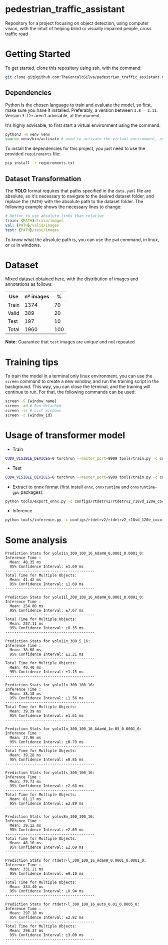 # pedestrian_traffic_assistant

Repository for a project focusing on object detection, using computer vision, with the intuit of helping blind or visually impaired people, cross traffic road

# Getting Started

To get started, clone this repository using ssh, with the command:

```bash
git clone git@github.com:TheGoncaloSilva/pedestrian_traffic_assistant.git
```

## Dependencies

Python is the chosen language to train and evaluate the model, so first, make sure you have it installed. Preferably, a version between `3.8 - 3.11`. Version `3.12+` aren't advisable, at the moment.

It's highly advisable, to first start a virtual environment using the command:
```bash
python3 -m venv venv
source venv/bin/activate # used to activate the virtual environment, every time a new shell is created
```

To install the dependencies for this project, you just need to use the provided `requirements` file:

```bash
pip install -r requirements.txt
```

## Dataset Transformation

The **YOLO** format requires that paths specified in the `data.yaml` file are absolute, so it's necessary to navigate to the desired dataset folder, and replace the `{PATH}` with the absolute path to the dataset folder. The following example shows the necessary lines to change:

```yaml
# Better to use absolute links than relative
train: {PATH}/train/images
val: {PATH}/valid/images
test: {PATH}/test/images
```

To know what the absolute path is, you can use the `pwd` command, in linux, or `cd` in windows.

# Dataset

Mixed dataset obtained [here](https://universe.roboflow.com/chanyoung/pedestrian-light-crosswalk), with the distribution of images and annotations as follows:

| Use   | nº images | %   |
|-------|-----------|-----|
| Train | 1374      | 70  |
| Valid | 389       | 20  |
| Test  | 197       | 10  |
| Total | 1960      | 100 |

**Note:** Guarantee that `test` images are unique and not repeated

# Training tips

To train the model in a terminal only linux environment, you can use the `screen` command to create a new window, and run the training script in the background. This way, you can close the terminal, and the training will continue to run. For that, the following commands can be used:

```bash
screen -S {window_name}
screen -ad # Run detached
screen -ls # List windows
screen -r {window_id}
```

# Usage of transformer model

* Train
```sh
CUDA_VISIBLE_DEVICES=0 torchrun --master_port=9909 tools/train.py -c configs/rtdetrv2/rtdetrv2_r18vd_120e_coco.yml --seed=0 &> log.txt 2>&1
```

* Test
```sh
CUDA_VISIBLE_DEVICES=0 torchrun --master_port=9909 tools/train.py -c configs/rtdetrv2/rtdetrv2_r18vd_120e_coco.yml -r output/rtdetrv2_r18vd_120e_coco/best.pth --test-only &> log_test.txt 2>&1
```

* Extract to onnx format (first install `onnx`, `onnxruntime` and `onnxruntime-gpu` packages):
```sh
python tools/export_onnx.py -c configs/rtdetrv2/rtdetrv2_r18vd_120e_coco.yml -r output/rtdetrv2_r18vd_120e_coco/best.pth --check
```

* Inference
```sh
python tools/inference.py -c configs/rtdetrv2/rtdetrv2_r18vd_120e_coco.yml -r output/rtdetrv2_r18vd_120e_coco/best.pth --img-root data/coco/val2017 --save-dir output/rtdetrv2_r18vd_120e_coco/val2017
``` 

# Some analysis

```
Prediction Stats for yolo11n_300_100_16_AdamW_0.0001_0.0001_0:
Inference Time :
  Mean: 40.35 ms
  95% Confidence Interval: ±1.69 ms
----------------------------------------
Total Time for Multiple Objects:
  Mean: 41.42 ms
  95% Confidence Interval: ±1.69 ms
----------------------------------------
```

```
Prediction Stats for yolo11l_300_100_16_AdamW_0.0001_0.0001_0:
Inference Time :
  Mean: 254.80 ms
  95% Confidence Interval: ±7.67 ms
----------------------------------------
Total Time for Multiple Objects:
  Mean: 257.11 ms
  95% Confidence Interval: ±8.35 ms
----------------------------------------
```

```
Prediction Stats for yolo11n_300_5_16:
Inference Time :
  Mean: 38.68 ms
  95% Confidence Interval: ±1.21 ms
----------------------------------------
Total Time for Multiple Objects:
  Mean: 40.40 ms
  95% Confidence Interval: ±1.15 ms
----------------------------------------
```

```
Prediction Stats for yolo11n_300_100_16:
Inference Time :
  Mean: 38.18 ms
  95% Confidence Interval: ±1.56 ms
----------------------------------------
Total Time for Multiple Objects:
  Mean: 39.39 ms
  95% Confidence Interval: ±1.61 ms
----------------------------------------
```

```
Prediction Stats for yolo11n_300_100_16_AdamW_1e-05_0.0001_0:
Inference Time :
  Mean: 37.96 ms
  95% Confidence Interval: ±0.79 ms
----------------------------------------
Total Time for Multiple Objects:
  Mean: 39.28 ms
  95% Confidence Interval: ±0.85 ms
----------------------------------------
```

```
Prediction Stats for yolo11s_300_100_16:
Inference Time :
  Mean: 79.73 ms
  95% Confidence Interval: ±2.68 ms
----------------------------------------
Total Time for Multiple Objects:
  Mean: 81.17 ms
  95% Confidence Interval: ±2.89 ms
----------------------------------------
```

```
Prediction Stats for yolov8n_300_100_16:
Inference Time :
  Mean: 39.12 ms
  95% Confidence Interval: ±2.69 ms
----------------------------------------
Total Time for Multiple Objects:
  Mean: 40.10 ms
  95% Confidence Interval: ±2.69 ms
----------------------------------------
```

```
Prediction Stats for rtdetr-l_300_100_16_AdamW_0.0001_0.0001_0:
Inference Time :
  Mean: 331.21 ms
  95% Confidence Interval: ±9.10 ms
----------------------------------------
Total Time for Multiple Objects:
  Mean: 334.40 ms
  95% Confidence Interval: ±8.94 ms
----------------------------------------
```

```
Prediction Stats for rtdetr-l_300_100_16_auto_0.01_0.0005_0:
Inference Time :
  Mean: 297.18 ms
  95% Confidence Interval: ±2.82 ms
----------------------------------------
Total Time for Multiple Objects:
  Mean: 298.37 ms
  95% Confidence Interval: ±3.00 ms
----------------------------------------
```

